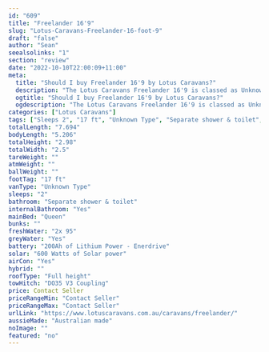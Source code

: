 ```yaml
---
id: "609"
title: "Freelander 16'9"
slug: "Lotus-Caravans-Freelander-16-foot-9"
draft: "false"
author: "Sean"
seealsolinks: "1"
section: "review"
date: "2022-10-10T22:00:09+11:00"
meta:
  title: "Should I buy Freelander 16'9 by Lotus Caravans?"
  description: "The Lotus Caravans Freelander 16'9 is classed as Unknown Type, and sleeps 2 people. It is Australian made and comes in at 17 ft. It generally has Separate shower & toilet."
  ogtitle: "Should I buy Freelander 16'9 by Lotus Caravans?"
  ogdescription: "The Lotus Caravans Freelander 16'9 is classed as Unknown Type, and sleeps 2 people. It is Australian made and comes in at 17 ft. It generally has Separate shower & toilet."
categories: ["Lotus Caravans"]
tags: ["Sleeps 2", "17 ft", "Unknown Type", "Separate shower & toilet", "Full height", "Price Unknown", "Australian made"]
totalLength: "7.694"
bodyLength: "5.206"
totalHeight: "2.98"
totalWidth: "2.5"
tareWeight: ""
atmWeight: ""
ballWeight: ""
footTag: "17 ft"
vanType: "Unknown Type"
sleeps: "2"
bathroom: "Separate shower & toilet"
internalBathroom: "Yes"
mainBed: "Queen"
bunks: ""
freshWater: "2x 95"
greyWater: "Yes"
battery: "200Ah of Lithium Power - Enerdrive"
solar: "600 Watts of Solar power"
airCon: "Yes"
hybrid: ""
roofType: "Full height"
towHitch: "DO35 V3 Coupling"
price: Contact Seller
priceRangeMin: "Contact Seller"
priceRangeMax: "Contact Seller"
urlLink: "https://www.lotuscaravans.com.au/caravans/freelander/"
aussieMade: "Australian made"
noImage: ""
featured: "no"
---
```


